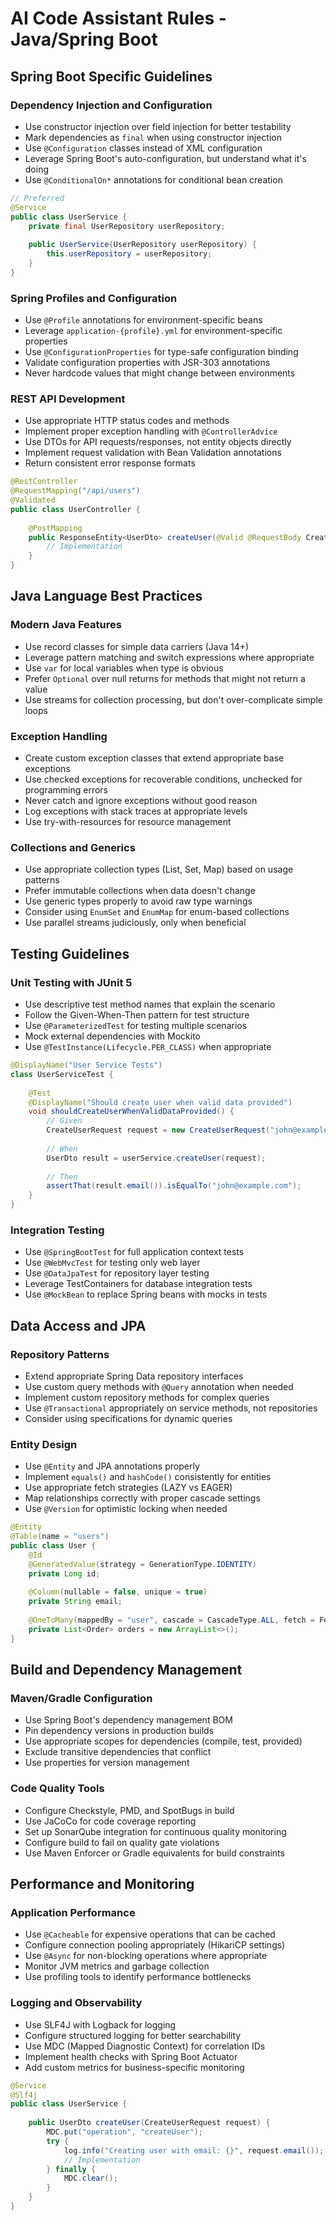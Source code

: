 # AI Code Assistant Rules - Java/Spring Boot

## Spring Boot Specific Guidelines

### Dependency Injection and Configuration
- Use constructor injection over field injection for better testability
- Mark dependencies as `final` when using constructor injection
- Use `@Configuration` classes instead of XML configuration
- Leverage Spring Boot's auto-configuration, but understand what it's doing
- Use `@ConditionalOn*` annotations for conditional bean creation
```java
// Preferred
@Service
public class UserService {
    private final UserRepository userRepository;
    
    public UserService(UserRepository userRepository) {
        this.userRepository = userRepository;
    }
}
```

### Spring Profiles and Configuration
- Use `@Profile` annotations for environment-specific beans
- Leverage `application-{profile}.yml` for environment-specific properties
- Use `@ConfigurationProperties` for type-safe configuration binding
- Validate configuration properties with JSR-303 annotations
- Never hardcode values that might change between environments

### REST API Development
- Use appropriate HTTP status codes and methods
- Implement proper exception handling with `@ControllerAdvice`
- Use DTOs for API requests/responses, not entity objects directly
- Implement request validation with Bean Validation annotations
- Return consistent error response formats
```java
@RestController
@RequestMapping("/api/users")
@Validated
public class UserController {
    
    @PostMapping
    public ResponseEntity<UserDto> createUser(@Valid @RequestBody CreateUserRequest request) {
        // Implementation
    }
}
```

## Java Language Best Practices

### Modern Java Features
- Use record classes for simple data carriers (Java 14+)
- Leverage pattern matching and switch expressions where appropriate
- Use `var` for local variables when type is obvious
- Prefer `Optional` over null returns for methods that might not return a value
- Use streams for collection processing, but don't over-complicate simple loops

### Exception Handling
- Create custom exception classes that extend appropriate base exceptions
- Use checked exceptions for recoverable conditions, unchecked for programming errors
- Never catch and ignore exceptions without good reason
- Log exceptions with stack traces at appropriate levels
- Use try-with-resources for resource management

### Collections and Generics
- Use appropriate collection types (List, Set, Map) based on usage patterns
- Prefer immutable collections when data doesn't change
- Use generic types properly to avoid raw type warnings
- Consider using `EnumSet` and `EnumMap` for enum-based collections
- Use parallel streams judiciously, only when beneficial

## Testing Guidelines

### Unit Testing with JUnit 5
- Use descriptive test method names that explain the scenario
- Follow the Given-When-Then pattern for test structure
- Use `@ParameterizedTest` for testing multiple scenarios
- Mock external dependencies with Mockito
- Use `@TestInstance(Lifecycle.PER_CLASS)` when appropriate
```java
@DisplayName("User Service Tests")
class UserServiceTest {
    
    @Test
    @DisplayName("Should create user when valid data provided")
    void shouldCreateUserWhenValidDataProvided() {
        // Given
        CreateUserRequest request = new CreateUserRequest("john@example.com");
        
        // When
        UserDto result = userService.createUser(request);
        
        // Then
        assertThat(result.email()).isEqualTo("john@example.com");
    }
}
```

### Integration Testing
- Use `@SpringBootTest` for full application context tests
- Use `@WebMvcTest` for testing only web layer
- Use `@DataJpaTest` for repository layer testing
- Leverage TestContainers for database integration tests
- Use `@MockBean` to replace Spring beans with mocks in tests

## Data Access and JPA

### Repository Patterns
- Extend appropriate Spring Data repository interfaces
- Use custom query methods with `@Query` annotation when needed
- Implement custom repository methods for complex queries
- Use `@Transactional` appropriately on service methods, not repositories
- Consider using specifications for dynamic queries

### Entity Design
- Use `@Entity` and JPA annotations properly
- Implement `equals()` and `hashCode()` consistently for entities
- Use appropriate fetch strategies (LAZY vs EAGER)
- Map relationships correctly with proper cascade settings
- Use `@Version` for optimistic locking when needed
```java
@Entity
@Table(name = "users")
public class User {
    @Id
    @GeneratedValue(strategy = GenerationType.IDENTITY)
    private Long id;
    
    @Column(nullable = false, unique = true)
    private String email;
    
    @OneToMany(mappedBy = "user", cascade = CascadeType.ALL, fetch = FetchType.LAZY)
    private List<Order> orders = new ArrayList<>();
}
```

## Build and Dependency Management

### Maven/Gradle Configuration
- Use Spring Boot's dependency management BOM
- Pin dependency versions in production builds
- Use appropriate scopes for dependencies (compile, test, provided)
- Exclude transitive dependencies that conflict
- Use properties for version management

### Code Quality Tools
- Configure Checkstyle, PMD, and SpotBugs in build
- Use JaCoCo for code coverage reporting
- Set up SonarQube integration for continuous quality monitoring
- Configure build to fail on quality gate violations
- Use Maven Enforcer or Gradle equivalents for build constraints

## Performance and Monitoring

### Application Performance
- Use `@Cacheable` for expensive operations that can be cached
- Configure connection pooling appropriately (HikariCP settings)
- Use `@Async` for non-blocking operations where appropriate
- Monitor JVM metrics and garbage collection
- Use profiling tools to identify performance bottlenecks

### Logging and Observability
- Use SLF4J with Logback for logging
- Configure structured logging for better searchability
- Use MDC (Mapped Diagnostic Context) for correlation IDs
- Implement health checks with Spring Boot Actuator
- Add custom metrics for business-specific monitoring
```java
@Service
@Slf4j
public class UserService {
    
    public UserDto createUser(CreateUserRequest request) {
        MDC.put("operation", "createUser");
        try {
            log.info("Creating user with email: {}", request.email());
            // Implementation
        } finally {
            MDC.clear();
        }
    }
}
```